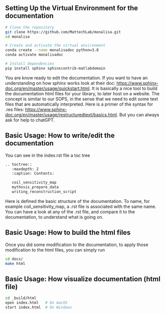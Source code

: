 ## Setting Up the Virtual Environment for the documentation
```bash
# Clone the repository
git clone https://github.com/MattechLab/monalisa.git
cd monalisa

# Create and activate the virtual environment
conda create --name monalisadoc python=3.8
conda activate monalisadoc

# Install dependencies
pip install sphinx sphinxcontrib-matlabdomain
```

You are know ready to edit the documentation. If you want to have an understanding on how sphinx works look at their doc: https://www.sphinx-doc.org/en/master/usage/quickstart.html. It is basically a nice tool to build the documentation html files for your library, to later host on a website. The concept is similar to our SOPS, in the sense that we need to edit some text files that are automatically interpreted. Here is a primer of the syntax for .res files: https://www.sphinx-doc.org/en/master/usage/restructuredtext/basics.html. But you can always ask for help to chatGPT.

## Basic Usage: How to write/edit the documentation
You can see in the index.rst file a toc tree
```bash
.. toctree::
   :maxdepth: 2
   :caption: Contents:

   coil_sensitivity_map
   mythosis_prepare_data
   writing_reconstruction_script
```

Here is defined the basic structure of the documentation. To name, for example coil_sensitivity_map, a .rst file is associated with the same name. You can have a look at any of the .rst file, and compare it to the documentation, to understand what is going on. 


## Basic Usage: How to build the html files
Once you did some modification to the documentation, to apply those modification to the html files, you can simply run
```bash
cd docs/
make html
```

## Basic Usage: How visualize documentation (html file)

```bash
cd _build/html
open index.html   # On macOS
start index.html  # On Windows
```
